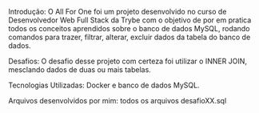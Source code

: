 Introdução: O All For One foi um projeto desenvolvido no curso de Desenvolvedor Web Full Stack da Trybe com o objetivo de por em pratica todos os conceitos aprendidos sobre o banco de dados MySQL, rodando comandos para trazer, filtrar, alterar, excluir dados da tabela do banco de dados.

Desafios: O desafio desse projeto com certeza foi utilizar o INNER JOIN, mesclando dados de duas ou mais tabelas.

Tecnologias Utilizadas: Docker e banco de dados MySQL.

Arquivos desenvolvidos por mim: todos os arquivos desafioXX.sql
